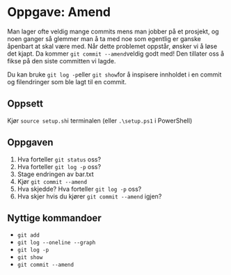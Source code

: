 # Oppgave: Amend
Man lager ofte veldig mange commits mens man jobber på et prosjekt, og noen ganger så glemmer man å ta med noe som egentlig er ganske åpenbart at skal være med. Når dette problemet oppstår, ønsker vi å løse det kjapt. Da kommer `git commit --amend`veldig godt med! Den tillater oss å fikse på den siste committen vi lagde.

Du kan bruke `git log -p`eller `git show`for å inspisere innholdet i en commit og filendringer som ble lagt til en commit.

## Oppsett
Kjør `source setup.sh`i terminalen (eller `.\setup.ps1` i PowerShell)

## Oppgaven
1. Hva forteller `git status` oss?
2. Hva forteller `git log -p` oss?
3. Stage endringen av bar.txt
4. Kjør `git commit --amend`
5. Hva skjedde? Hva forteller `git log -p` oss?
6. Hva skjer hvis du kjører `git commit --amend` igjen?

## Nyttige kommandoer
- `git add`
- `git log --oneline --graph`
- `git log -p`
- `git show`
- `git commit --amend`
